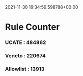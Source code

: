 2021-11-30 16:34:59.598788+00:00
# Rule Counter 
 ### UCATE : 484862

 ### Veneto : 220674

 ### Allowlist : 13913